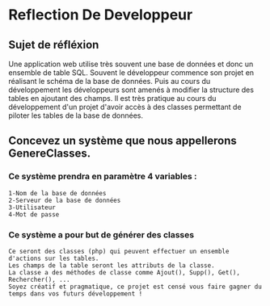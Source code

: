 # Reflection De Developpeur
## Sujet de réfléxion 
Une application web utilise très souvent une base de données et donc un ensemble de table SQL.
Souvent le développeur commence son projet en réalisant le schéma de la base de données.
Puis au cours du développement les développeurs sont amenés à modifier la structure des tables en ajoutant des champs.
Il est très pratique au cours du développement d'un projet d'avoir accès à des classes permettant de piloter les tables de la base de données.
## Concevez un système que nous appellerons GenereClasses.
### Ce système prendra en paramètre 4 variables :
    1-Nom de la base de données
    2-Serveur de la base de données
    3-Utilisateur
    4-Mot de passe
### Ce système a pour but de générer des classes    
    Ce seront des classes (php) qui peuvent effectuer un ensemble d'actions sur les tables.
    Les champs de la table seront les attributs de la classe.
    La classe a des méthodes de classe comme Ajout(), Supp(), Get(), Rechercher(), ...
    Soyez créatif et pragmatique, ce projet est censé vous faire gagner du temps dans vos futurs développement !

